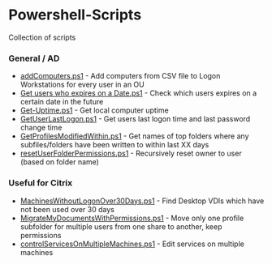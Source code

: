 # Powershell-Scripts
Collection of scripts

### General / AD

* [addComputers.ps1](https://github.com/asbtho/Powershell-Scripts/blob/master/addComputers.ps1) - Add computers from CSV file to Logon Workstations for every user in an OU
* [Get users who expires on a Date.ps1](https://github.com/asbtho/Powershell-Scripts/blob/master/Get%20users%20who%20expires%20on%20a%20Date.ps1) - Check which users expires on a certain date in the future
* [Get-Uptime.ps1](https://github.com/asbtho/Powershell-Scripts/blob/master/Get-Uptime.ps1) - Get local computer uptime
* [GetUserLastLogon.ps1](https://github.com/asbtho/Powershell-Scripts/blob/master/GetUserLastLogon.ps1) - Get users last logon time and last password change time
* [GetProfilesModifiedWithin.ps1](https://github.com/asbtho/Powershell-Scripts/blob/master/GetProfilesModifiedWithin.ps1) - Get names of top folders where any subfiles/folders have been written to within last XX days
* [resetUserFolderPermissions.ps1](https://github.com/asbtho/Powershell-Scripts/blob/master/resetUserFolderPermissions.ps1) - Recursively reset owner to user (based on folder name)

### Useful for Citrix
* [MachinesWithoutLogonOver30Days.ps1](https://github.com/asbtho/Powershell-Scripts/blob/master/MachinesWithoutLogonOver30Days.ps1) - Find Desktop VDIs which have not been used over 30 days
* [MigrateMyDocumentsWithPermissions.ps1](https://github.com/asbtho/Powershell-Scripts/blob/master/MigrateMyDocumentsWithPermissions.ps1) - Move only one profile subfolder for multiple users from one share to another, keep permissions
* [controlServicesOnMultipleMachines.ps1](https://github.com/asbtho/Powershell-Scripts/blob/master/controlServicesOnMultipleMachines.ps1) - Edit services on multiple machines
